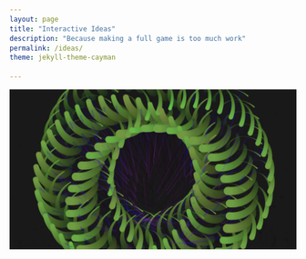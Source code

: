 ```yaml
---
layout: page
title: "Interactive Ideas"
description: "Because making a full game is too much work"
permalink: /ideas/
theme: jekyll-theme-cayman

---
```


![Image](/docs/assets/1.png)
